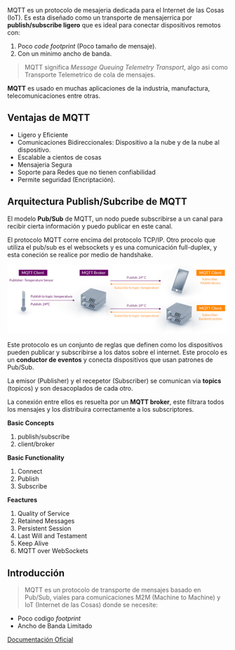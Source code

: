 MQTT es un protocolo de mesajeria dedicada para el Internet de las Cosas (IoT). Es esta diseñado como  un transporte de mensajerrica por **publish/subscribe ligero** que es ideal para conectar dispositivos remotos con:

1. Poco *code footprint* (Poco tamaño de mensaje). 
2. Con un minimo ancho de banda.

> MQTT significa *Message Queuing Telemetry Transport*, algo asi como Transporte Telemetrico de cola de mensajes.

**MQTT** es usado en muchas aplicaciones de la industria, manufactura, telecomunicaciones entre otras.

## Ventajas de MQTT

- Ligero y Eficiente
- Comunicaciones Bidireccionales: Dispositivo a la nube y de la nube al dispositivo.
- Escalable a cientos de cosas
- Mensajeria Segura
- Soporte para Redes que no tienen confiabilidad
- Permite seguridad (Encriptación).

## Arquitectura Publish/Subcribe de MQTT

El modelo **Pub/Sub** de MQTT, un nodo puede subscribirse a un canal para recibir cierta información y puedo publicar en este canal.

El protocolo MQTT corre encima del protocolo TCP/IP. Otro procolo que utiliza el pub/sub es el websockets y es una comunicación full-duplex, y esta coneción se realice por medio de handshake.

![](2022-10-06-21-16-38.png)

Este protocolo es un conjunto de reglas que definen como los dispositivos pueden publicar y subscribirse a los datos sobre el internet. Este procolo es un **conductor de eventos** y conecta dispositivos que usan patrones de Pub/Sub.

La emisor (Publisher) y el recepetor (Subscriber) se comunican via **topics** (topicos) y son desacoplados de cada otro.

La conexión entre ellos es resuelta por un **MQTT broker**, este filtrara todos los mensajes y los distribuira correctamente a los subscriptores.

**Basic Concepts**
1. publish/subscribe
2. client/broker

**Basic Functionality**
1. Connect
2. Publish
3. Subscribe

**Feactures**
1. Quality of Service
2. Retained Messages
3. Persistent Session
4. Last Will and Testament
5. Keep Alive
6. MQTT over WebSockets

## Introducción
> MQTT es un protocolo de transporte de mensajes basado en Pub/Sub, viales para comunicaciones M2M (Machine to Machine) y IoT (Internet de las Cosas) donde se necesite:

- Poco codigo *footprint*
- Ancho de Banda Limitado

[Documentación Oficial](https://docs.oasis-open.org/mqtt/mqtt/v3.1.1/mqtt-v3.1.1.html)

